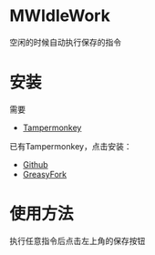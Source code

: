 # MWIdleWork
空闲的时候自动执行保存的指令

# 安装
需要
+ [Tampermonkey](https://www.tampermonkey.net/)

已有Tampermonkey，点击安装：
+ [Github](https://github.com/IOMisaka/MWIdleWork/raw/main/idlework.user.js)
+ [GreasyFork](https://greasyfork.org/zh-CN/scripts/498630-mwidlework)

# 使用方法
执行任意指令后点击左上角的保存按钮

